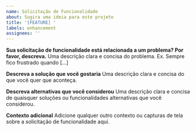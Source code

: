 ```yaml
---
name: Solicitação de Funcionalidade
about: Sugira uma ideia para este projeto
title: '[FEATURE] '
labels: enhancement
assignees: ''
---
```


**Sua solicitação de funcionalidade está relacionada a um problema? Por favor, descreva.**
Uma descrição clara e concisa do problema. Ex. Sempre fico frustrado quando [...]

**Descreva a solução que você gostaria**
Uma descrição clara e concisa do que você quer que aconteça.

**Descreva alternativas que você considerou**
Uma descrição clara e concisa de quaisquer soluções ou funcionalidades alternativas que você considerou.

**Contexto adicional**
Adicione qualquer outro contexto ou capturas de tela sobre a solicitação de funcionalidade aqui.
